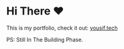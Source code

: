 # Hi There :heart:

This is my portfolio, check it out: [yousif.tech](https://yousifabozid.github.io)

PS: Still In The Building Phase.
